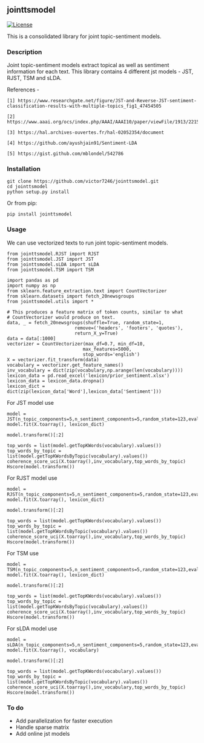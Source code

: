 ## jointtsmodel

[![License](http://img.shields.io/badge/license-MIT-brightgreen.svg?style=flat)](LICENSE.md)

This is a consolidated library for joint topic-sentiment models. 

### Description

Joint topic-sentiment models extract topical as well as sentiment information for each text. This library contains 4 different jst models - JST, RJST, TSM and sLDA.

References -

    [1] https://www.researchgate.net/figure/JST-and-Reverse-JST-sentiment-classification-results-with-multiple-topics_fig1_47454505
    
    [2] https://www.aaai.org/ocs/index.php/AAAI/AAAI10/paper/viewFile/1913/2215
    
    [3] https://hal.archives-ouvertes.fr/hal-02052354/document

    [4] https://github.com/ayushjain91/Sentiment-LDA
    
    [5] https://gist.github.com/mblondel/542786


    
### Installation

```
git clone https://github.com/victor7246/jointtsmodel.git
cd jointtsmodel
python setup.py install
```

Or from pip:

```
pip install jointtsmodel
```

### Usage

We can use vectorized texts to run joint topic-sentiment models.

```
from jointtsmodel.RJST import RJST
from jointtsmodel.JST import JST
from jointtsmodel.sLDA import sLDA
from jointtsmodel.TSM import TSM

import pandas as pd
import numpy as np
from sklearn.feature_extraction.text import CountVectorizer
from sklearn.datasets import fetch_20newsgroups
from jointtsmodel.utils import *

# This produces a feature matrix of token counts, similar to what
# CountVectorizer would produce on text.
data, _ = fetch_20newsgroups(shuffle=True, random_state=1,
                         remove=('headers', 'footers', 'quotes'),
                         return_X_y=True)
data = data[:1000]
vectorizer = CountVectorizer(max_df=0.7, min_df=10,
                            max_features=5000,
                            stop_words='english')
X = vectorizer.fit_transform(data)
vocabulary = vectorizer.get_feature_names()
inv_vocabulary = dict(zip(vocabulary,np.arange(len(vocabulary))))
lexicon_data = pd.read_excel('lexicon/prior_sentiment.xlsx')
lexicon_data = lexicon_data.dropna()
lexicon_dict = dict(zip(lexicon_data['Word'],lexicon_data['Sentiment']))
```

For JST model use
```
model = JST(n_topic_components=5,n_sentiment_components=5,random_state=123,evaluate_every=2)
model.fit(X.toarray(), lexicon_dict)

model.transform()[:2]

top_words = list(model.getTopKWords(vocabulary).values())
top_words_by_topic = list(model.getTopKWordsByTopic(vocabulary).values())
coherence_score_uci(X.toarray(),inv_vocabulary,top_words_by_topic)
Hscore(model.transform())
```

For RJST model use
```
model = RJST(n_topic_components=5,n_sentiment_components=5,random_state=123,evaluate_every=2)
model.fit(X.toarray(), lexicon_dict)

model.transform()[:2]

top_words = list(model.getTopKWords(vocabulary).values())
top_words_by_topic = list(model.getTopKWordsByTopic(vocabulary).values())
coherence_score_uci(X.toarray(),inv_vocabulary,top_words_by_topic)
Hscore(model.transform())
```

For TSM use
```
model = TSM(n_topic_components=5,n_sentiment_components=5,random_state=123,evaluate_every=2)
model.fit(X.toarray(), lexicon_dict)

model.transform()[:2]

top_words = list(model.getTopKWords(vocabulary).values())
top_words_by_topic = list(model.getTopKWordsByTopic(vocabulary).values())
coherence_score_uci(X.toarray(),inv_vocabulary,top_words_by_topic)
Hscore(model.transform())
```

For sLDA model use
```
model = sLDA(n_topic_components=5,n_sentiment_components=5,random_state=123,evaluate_every=2)
model.fit(X.toarray(), vocabulary)

model.transform()[:2]

top_words = list(model.getTopKWords(vocabulary).values())
top_words_by_topic = list(model.getTopKWordsByTopic(vocabulary).values())
coherence_score_uci(X.toarray(),inv_vocabulary,top_words_by_topic)
Hscore(model.transform())
```

### To do

* Add parallelization for faster execution
* Handle sparse matrix
* Add online jst models
